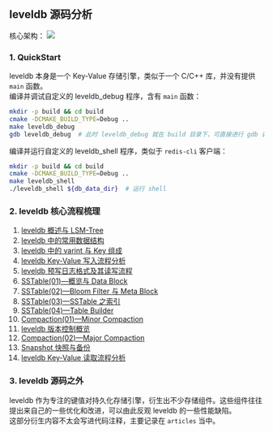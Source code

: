 ## leveldb 源码分析

核心架构：
![](leveldb.png)

### 1. QuickStart

leveldb 本身是一个 Key-Value 存储引擎，类似于一个 C/C++ 库，并没有提供 `main` 函数。  
编译并调试自定义的 leveldb_debug 程序，含有 `main` 函数：

```bash
mkdir -p build && cd build
cmake -DCMAKE_BUILD_TYPE=Debug ..
make leveldb_debug 
gdb leveldb_debug  # 此时 leveldb_debug 就在 build 目录下，可直接进行 gdb 调试
```

编译并运行自定义的 leveldb_shell 程序，类似于 `redis-cli` 客户端：

```bash
mkdir -p build && cd build
cmake -DCMAKE_BUILD_TYPE=Debug ..
make leveldb_shell 
./leveldb_shell ${db_data_dir}  # 运行 shell
```

### 2. leveldb 核心流程梳理

1. [leveldb 概述与 LSM-Tree](/debug/articles/01-introduction/README.md)
2. [leveldb 中的常用数据结构](/debug/articles/02-data-structure/README.md)
3. [leveldb 中的 varint 与 Key 组成](/debug/articles/03-varint-and-key-format/README.md)
4. [leveldb Key-Value 写入流程分析](/debug/articles/04-write-process/README.md)
5. [leveldb 预写日志格式及其读写流程](/debug/articles/05-WAL/README.md)
6. [SSTable(01)—概览与 Data Block](/debug/articles/06-SSTable-data-block/README.md)
7. [SSTable(02)—Bloom Filter 与 Meta Block](/debug/articles/07-SSTable-meta-block/README.md)
8. [SSTable(03)—SSTable 之索引](/debug/articles/08-SSTable-index/README.md)
9. [SSTable(04)—Table Builder](/debug/articles/09-SSTable-table-builder/README.md)
10. [Compaction(01)—Minor Compaction](/debug/articles/10-minor-compaction/README.md)
11. [leveldb 版本控制概览](/debug/articles/11-version-control-overview/README.md)
12. [Compaction(02)—Major Compaction](/debug/articles/12-major-compaction/README.md)
13. [Snapshot 快照与备份](/debug/articles/13-snapshot-and-backup/README.md)
14. [leveldb Key-Value 读取流程分析](/debug/articles/14-read-path/README.md)

### 3. leveldb 源码之外

leveldb 作为专注的键值对持久化存储引擎，衍生出不少存储组件。这些组件往往提出来自己的一些优化和改进，可以由此反观 leveldb 的一些性能缺陷。  
这部分衍生内容不太会写进代码注释，主要记录在 `articles` 当中。

